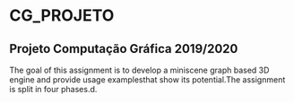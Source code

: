# CG_PROJETO
## Projeto Computação Gráfica 2019/2020
The goal of this assignment is to develop a miniscene graph based 3D engine and provide usage examplesthat show its potential.The assignment is split in four phases.d.
